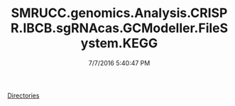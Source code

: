﻿---
title: SMRUCC.genomics.Analysis.CRISPR.IBCB.sgRNAcas.GCModeller.FileSystem.KEGG
date: 7/7/2016 5:40:47 PM
---

[Directories](T-SMRUCC.genomics.Analysis.CRISPR.IBCB.sgRNAcas.GCModeller.FileSystem.KEGG.Directories.html)
